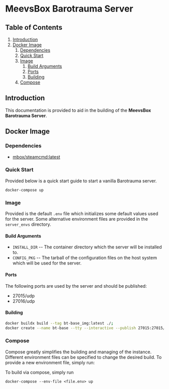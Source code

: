 
# **MeevsBox Barotrauma Server**

## Table of Contents

1. [Introduction](#introduction)
2. [Docker Image](#docker_image)
    1. [Dependencies](#dependencies)
    2. [Quick Start](#quick_start)
    3. [Image](#image)
        1. [Build Arguments](#build_arguments)
        2. [Ports](#ports)
        3. [Building](#building)
    4. [Compose](#compose)

## Introduction <a name=introduction></a>

This documentation is provided to aid in the building of the **MeevsBox Barotrauma Server**.

## Docker Image <a name=docker_image></a>

### Dependencies <a name=dependencies></a>

- [mbox/steamcmd:latest](https://gitlab.com/me1891/docker_images/steamcmd)

### Quick Start <a name=quick_start></a>

Provided below is a quick start guide to start a vanilla Barotrauma server.

``` base
docker-compose up
```

### Image <a name=image></a>

Provided is the default `.env` file which initializes some default values used for the server.
Some alternative environment files are provided in the `server_envs` directory.

#### Build Arguments <a name=build_arguments />

- `INSTALL_DIR` -- The container directory which the server will be installed to.
- `CONFIG_PKG` -- The tarball of the configuration files on the host system which will be used for the server.

#### Ports <a name=ports />

The following ports are used by the server and should be published:
- 27015/udp
- 27016/udp

#### Building <a name=building />

``` bash
docker buildx build --tag bt-base_img:latest ./;
docker create --name bt-base --tty --interactive --publish 27015:27015/udp --publish 27016:27016/udp bt-base_img
```

### Compose

Compose greatly simplifies the building and managing of the instance.
Different environment files can be specified to change the desired build.
To provide a new environment file, simply run:

To build via compose, simply run
``` base
docker-compose --env-file <file.env> up
```


